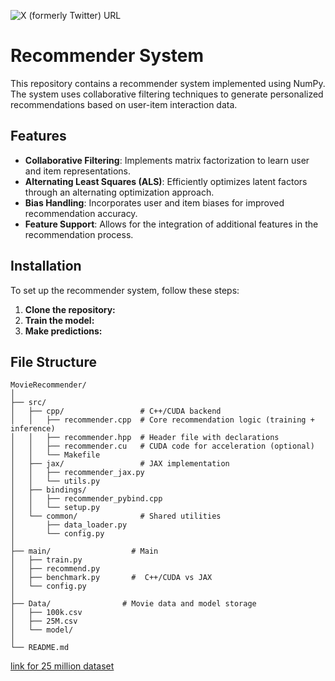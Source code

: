 ![X (formerly Twitter) URL](https://img.shields.io/twitter/url?url=https%3A%2F%2Fx.com%2Fm_oepeng)

# Recommender System

This repository contains a recommender system implemented using NumPy. The system uses collaborative filtering techniques to generate personalized recommendations based on user-item interaction data.


## Features

- **Collaborative Filtering**: Implements matrix factorization to learn user and item representations.
- **Alternating Least Squares (ALS)**: Efficiently optimizes latent factors through an alternating optimization approach.
- **Bias Handling**: Incorporates user and item biases for improved recommendation accuracy.
- **Feature Support**: Allows for the integration of additional features in the recommendation process.

## Installation

To set up the recommender system, follow these steps:

1. **Clone the repository:**
2. **Train the model:**
3. **Make predictions:**


   
## File Structure

```
MovieRecommender/
│
├── src/                   
│   ├── cpp/                 # C++/CUDA backend 
│   │   ├── recommender.cpp  # Core recommendation logic (training + inference)
│   │   ├── recommender.hpp  # Header file with declarations
│   │   ├── recommender.cu   # CUDA code for acceleration (optional)
│   │   └── Makefile         
│   ├── jax/                 # JAX implementation
│   │   ├── recommender_jax.py 
│   │   └── utils.py         
│   ├── bindings/          
│   │   ├── recommender_pybind.cpp 
│   │   └── setup.py        
│   └── common/              # Shared utilities 
│       ├── data_loader.py  
│       └── config.py        
│
├── main/                  # Main 
│   ├── train.py           
│   ├── recommend.py       
│   ├── benchmark.py       #  C++/CUDA vs JAX
│   └── config.py         
│
├── Data/                # Movie data and model storage
│   ├── 100k.csv         
│   ├── 25M.csv        
│   └── model/            
│
└── README.md             
```

[link for 25 million dataset](http://files.grouplens.org/datasets/movielens/ml-25m.zip)
